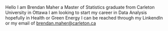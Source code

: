 Hello I am Brendan Maher a Master of Statistics graduate from Carleton University in Ottawa
I am looking to start my career in Data Analysis hopefully in Health or Green Energy
I can be reached through my LinkendIn or my email of brendan.maher@carleton.ca
